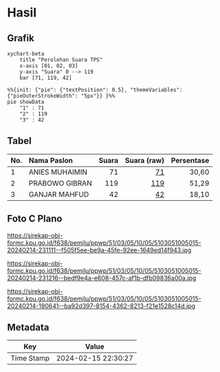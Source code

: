 # Hasil

## Grafik

```mermaid
xychart-beta
    title "Perolehan Suara TPS"
    x-axis [01, 02, 03]
    y-axis "Suara" 0 --> 119
    bar [71, 119, 42]
```

```mermaid
%%{init: {"pie": {"textPosition": 0.5}, "themeVariables": {"pieOuterStrokeWidth": "5px"}} }%%
pie showData
    "1" : 71
    "2" : 119
    "3" : 42
```

## Tabel

| No. | Nama Paslon    | Suara | Suara (raw) | Persentase |
|:--- |:-------------- | -----:| -----------:| ----------:|
| 1   | ANIES MUHAIMIN | 71    | [71][p-1]   | 30,60      |
| 2   | PRABOWO GIBRAN | 119   | [119][p-2]  | 51,29      |
| 3   | GANJAR MAHFUD  | 42    | [42][p-3]   | 18,10      |


[p-1]: https://github.com/gigit-pemilu/pemilu-2024-51-bali/blob/main/pilpres/hitung-suara/sub/51-bali/sub/03-badung/sub/05-kuta-selatan/sub/1005-tanjung-benoa/sub/015-tps/sub/paslon-1.txt
[p-2]: https://github.com/gigit-pemilu/pemilu-2024-51-bali/blob/main/pilpres/hitung-suara/sub/51-bali/sub/03-badung/sub/05-kuta-selatan/sub/1005-tanjung-benoa/sub/015-tps/sub/paslon-2.txt
[p-3]: https://github.com/gigit-pemilu/pemilu-2024-51-bali/blob/main/pilpres/hitung-suara/sub/51-bali/sub/03-badung/sub/05-kuta-selatan/sub/1005-tanjung-benoa/sub/015-tps/sub/paslon-3.txt

## Foto C Plano

https://sirekap-obj-formc.kpu.go.id/f638/pemilu/ppwp/51/03/05/10/05/5103051005015-20240214-231111--f505f5ee-be9a-45fe-92ee-1649ed14f943.jpg

https://sirekap-obj-formc.kpu.go.id/f638/pemilu/ppwp/51/03/05/10/05/5103051005015-20240214-231216--bedf9e4a-e608-457c-af1b-dfb09836a00a.jpg

https://sirekap-obj-formc.kpu.go.id/f638/pemilu/ppwp/51/03/05/10/05/5103051005015-20240214-190641--ba92d397-8154-4362-8213-f21e1528c14d.jpg


## Metadata

| Key        | Value               |
| ---------- | ------------------- |
| Time Stamp | 2024-02-15 22:30:27 |



